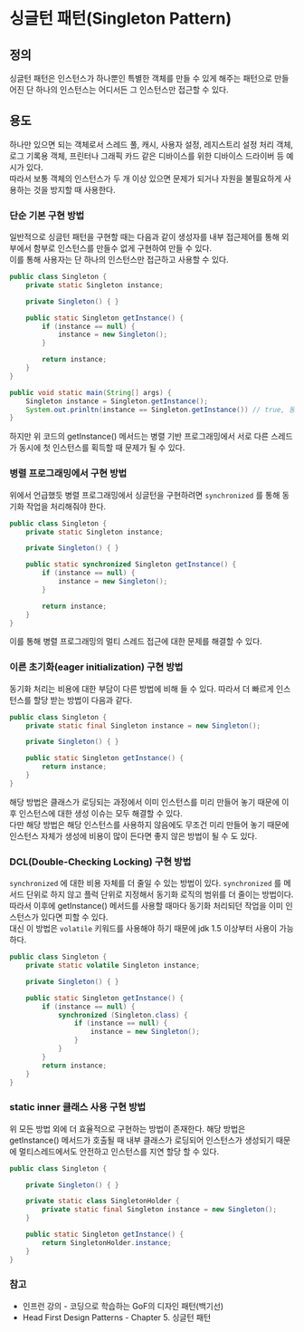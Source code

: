 # 싱글턴 패턴(Singleton Pattern)

## 정의

싱글턴 패턴은 인스턴스가 하나뿐인 특별한 객체를 만들 수 있게 해주는 패턴으로 만들어진 단 하나의 인스턴스는 어디서든 그 인스턴스만 접근할 수 있다.

## 용도

하나만 있으면 되는 객체로서 스레드 풀, 캐시, 사용자 설정, 레지스트리 설정 처리 객체, 로그 기록용 객체, 프린터나 그래픽 카드 같은 디바이스를 위한 디바이스 드라이버 등 예시가 있다.
<br>
따라서 보통 객체의 인스턴스가 두 개 이상 있으면 문제가 되거나 자원을 불필요하게 사용하는 것을 방지할 때 사용한다.

### 단순 기본 구현 방법

일반적으로 싱글턴 패턴을 구현할 때는 다음과 같이 생성자를 내부 접근제어를 통해 외부에서 함부로 인스턴스를 만들수 없게 구현하여 만들 수 있다.
<br>
이를 통해 사용자는 단 하나의 인스턴스만 접근하고 사용할 수 있다.

```java
public class Singleton {
    private static Singleton instance;

    private Singleton() { }

    public static Singleton getInstance() {
        if (instance == null) {
            instance = new Singleton();
        }

        return instance;
    }
}
```

```java
public void static main(String[] args) {
    Singleton instance = Singleton.getInstance();
    System.out.prinltn(instance == Singleton.getInstance()) // true, 동일한 인스턴스
}
```

하지만 위 코드의 getInstance() 메서드는 병렬 기반 프로그래밍에서 서로 다른 스레드가 동시에 첫 인스턴스를 획득할 때 문제가 될 수 있다.

### 병렬 프로그래밍에서 구현 방법

위에서 언급했듯 병렬 프로그래밍에서 싱글턴을 구현하려면 `synchronized` 를 통해 동기화 작업을 처리해줘야 한다.

```java
public class Singleton {
    private static Singleton instance;

    private Singleton() { }

    public static synchronized Singleton getInstance() {
        if (instance == null) {
            instance = new Singleton();
        }

        return instance;
    }
}
```

이를 통해 병렬 프로그래밍의 멀티 스레드 접근에 대한 문제를 해결할 수 있다.

### 이른 초기화(eager initialization) 구현 방법

동기화 처리는 비용에 대한 부담이 다른 방법에 비해 들 수 있다. 따라서 더 빠르게 인스턴스를 할당 받는 방법이 다음과 같다.

```java
public class Singleton {
    private static final Singleton instance = new Singleton();

    private Singleton() { }

    public static Singleton getInstance() {
        return instance;
    }
}
```

해당 방법은 클래스가 로딩되는 과정에서 이미 인스턴스를 미리 만들어 놓기 때문에 이후 인스턴스에 대한 생성 이슈는 모두 해결할 수 있다.
<br>
다만 해당 방법은 해당 인스턴스를 사용하지 않음에도 무조건 미리 만들어 놓기 때문에 인스턴스 자체가 생성에 비용이 많이 든다면 좋지 않은 방법이 될 수 도 있다.

### DCL(Double-Checking Locking) 구현 방법

`synchronized` 에 대한 비용 자체를 더 줄일 수 있는 방법이 있다. `synchronized` 를 메서드 단위로 하지 않고 플럭 단위로 지정해서 동기화 로직의 범위를 더 줄이는 방법이다.
<br>
따라서 이후에 getInstance() 메서드를 사용할 때마다 동기화 처리되던 작업을 이미 인스턴스가 있다면 피할 수 있다.
<br>
대신 이 방법은 `volatile` 키워드를 사용해야 하기 때문에 jdk 1.5 이상부터 사용이 가능하다.


```java
public class Singleton {
    private static volatile Singleton instance;

    private Singleton() { }

    public static Singleton getInstance() {
        if (instance == null) {
            synchronized (Singleton.class) {
                if (instance == null) {
                    instance = new Singleton();
                }
            }
        }
        return instance;
    }
}
```

### static inner 클래스 사용 구현 방법

위 모든 방법 외에 더 효율적으로 구현하는 방법이 존재한다. 해당 방법은 getInstance() 메서드가 호출될 때 내부 클래스가 로딩되어 인스턴스가 생성되기 때문에 멀티스레드에서도 안전하고 인스턴스를 지연 할당 할 수 있다.

```java
public class Singleton {

    private Singleton() { }

    private static class SingletonHolder {
        private static final Singleton instance = new Singleton();
    }

    public static Singleton getInstance() {
        return SingletonHolder.instance;
    }
}
```

### 참고

- 인프런 강의 - 코딩으로 학습하는 GoF의 디자인 패턴(백기선)
- Head First Design Patterns - Chapter 5. 싱글턴 패턴


